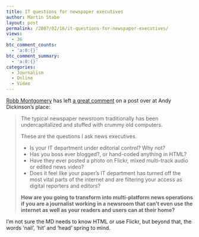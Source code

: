```yaml
---
title: IT questions for newspaper executives
author: Martin Stabe
layout: post
permalink: /2007/02/16/it-questions-for-newspaper-executives/
views:
  - 36
btc_comment_counts:
  - 'a:0:{}'
btc_comment_summary:
  - 'a:0:{}'
categories:
  - Journalism
  - Online
  - Video
---
```

[Robb Montgomery][1] has left [a great comment][2] on a post over at Andy Dickinson&#8217;s place:

> The typical newspaper newsroom traditionally has been undercapitalized and stuffed with crummy old computers.
> 
> These are the questions I ask news executives.
> 
>   * Is your IT department under editorial control? Why not?
>   * Has you boss ever blogged?, or hand-coded anything in HTML?
>   * Have they ever posted a photo on Flickr, mixed multi-track audio or edited news video?
>   * Does it feel like your paper’s IT department has turned off the most vital parts of the internet and are filtering your access as digital reporters and editors?
> 
> **How are you going to transform into multi-platform news operations if you are a journalist working in a newsroom that can’t even use the internet as well as your readers and users can at their home?**

I&#8217;m not sure the MD needs to know HTML or use Flickr, but beyond that, the words &#8216;nail&#8217;, &#8216;hit&#8217; and &#8216;head&#8217; spring to mind.

 [1]: http://www.robbmontgomery.com/home/
 [2]: http://www.andydickinson.net/2007/02/15/is-your-md-short-sighted-and-digitally-illiterate/